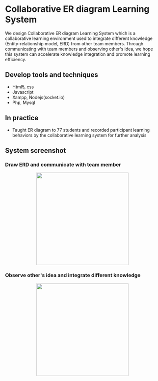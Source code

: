 # Collaborative ER diagram Learning System
We design Collaborative ER diagram Learning System which is a collaborative learning environment used to integrate different knowledge (Entity-relationship model, ERD) from other team members. Through communicating with team members and observing other's idea, we hope this system can accelerate knowledge integration and promote learning efficiency.

## Develop tools and techniques
+ Html5, css
+ Javascript
+ Xampp, Nodejs(socket.io)
+ Php, Mysql

## In practice
+ Taught ER diagram to 77 students and recorded participant learning behaviors by the collaborative learning system
for further analysis

## System screenshot
### Draw ERD and communicate with team member
<p align="center">
<img height="300" src="https://github.com/ChienKangLu/Online-Collaboration-ERD-System/blob/master/img/answer%20area.jpg" />
</p>

### Observe other's idea and integrate different knowledge
<p align="center">
<img height="300" src="https://github.com/ChienKangLu/Online-Collaboration-ERD-System/blob/master/img/colab%20area.jpg" />
</p>

